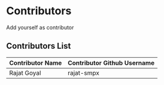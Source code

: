 # Contributors
Add yourself as contributor

## Contributors List
| Contributor Name | Contributor Github Username |
| ---- | ---- |
| Rajat Goyal | rajat-smpx |
